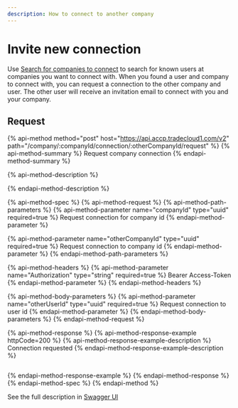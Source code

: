 ```yaml
---
description: How to connect to another company
---
```


# Invite new connection

Use [Search for companies to connect](search-new-companies.md) to search for known users at companies you want to connect with. When you found a user and company to connect with, you can request a connection to the other company and user. The other user will receive an invitation email to connect with you and your company.

## Request

{% api-method method="post" host="https://api.accp.tradecloud1.com/v2" path="/company/:companyId/connection/:otherCompanyId/request" %}
{% api-method-summary %}
Request company connection
{% endapi-method-summary %}

{% api-method-description %}

{% endapi-method-description %}

{% api-method-spec %}
{% api-method-request %}
{% api-method-path-parameters %}
{% api-method-parameter name="companyId" type="uuid" required=true %}
Request connection for company id
{% endapi-method-parameter %}

{% api-method-parameter name="otherCompanyId" type="uuid" required=true %}
Request connection to company id
{% endapi-method-parameter %}
{% endapi-method-path-parameters %}

{% api-method-headers %}
{% api-method-parameter name="Authorization" type="string" required=true %}
Bearer Access-Token
{% endapi-method-parameter %}
{% endapi-method-headers %}

{% api-method-body-parameters %}
{% api-method-parameter name="otherUserId" type="uuid" required=true %}
Request connection to user id
{% endapi-method-parameter %}
{% endapi-method-body-parameters %}
{% endapi-method-request %}

{% api-method-response %}
{% api-method-response-example httpCode=200 %}
{% api-method-response-example-description %}
Connection requested
{% endapi-method-response-example-description %}

```

```
{% endapi-method-response-example %}
{% endapi-method-response %}
{% endapi-method-spec %}
{% endapi-method %}

See the full description in [Swagger UI](https://swagger-ui.s.tradecloud1.com/?url=https://api.accp.tradecloud1.com/v2/company/specs.yaml#/company/requestConnectionRoute)

